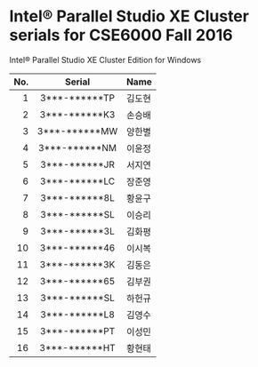 ﻿# Intel® Parallel Studio XE Cluster serials for CSE6000 Fall 2016

Intel® Parallel Studio XE Cluster Edition for Windows

No.  | Serial        |  Name
----:|:-------------:| :------
   1 | 3***-******TP | 김도현
   2 | 3***-******K3 | 손승배
   3 | 3***-******MW | 양한별
   4 | 3***-******NM | 이윤정
   5 | 3***-******JR | 서지연
   6 | 3***-******LC | 장준영
   7 | 3***-******8L | 황윤구
   8 | 3***-******SL | 이승리
   9 | 3***-******3L | 김화평
  10 | 3***-******46 | 이시복
  11 | 3***-******3K | 김동은
  12 | 3***-******65 | 김부권
  13 | 3***-******SL | 하헌규
  14 | 3***-******L8 | 김영수 
  15 | 3***-******PT | 이성민
  16 | 3***-******HT | 황현태